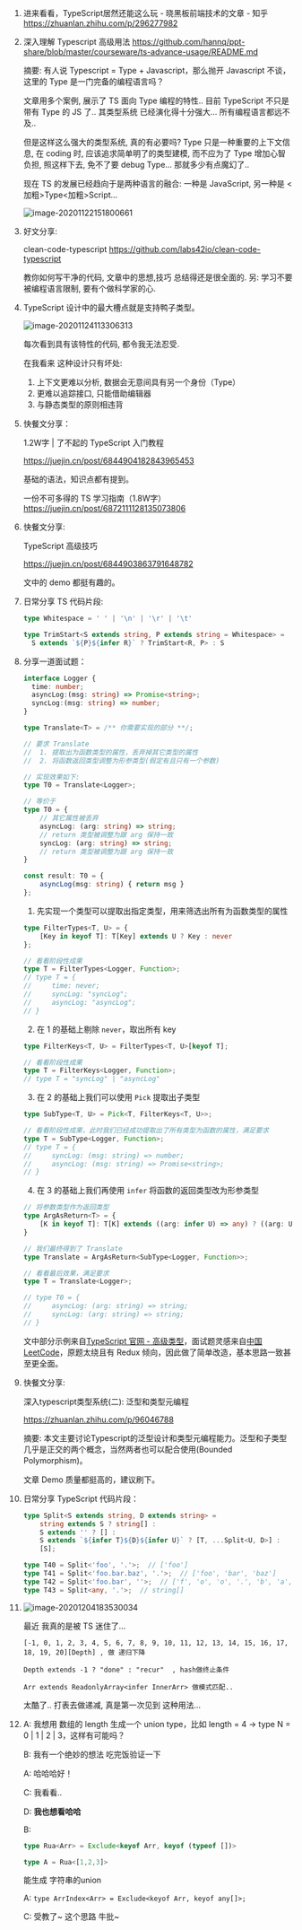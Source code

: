 1. 进来看看，TypeScript居然还能这么玩 - 晓黑板前端技术的文章 - 知乎 https://zhuanlan.zhihu.com/p/296277982

2. 深入理解 Typescript 高级用法
   https://github.com/hannq/ppt-share/blob/master/courseware/ts-advance-usage/README.md

   摘要: 有人说 Typescript = Type + Javascript，那么抛开 Javascript 不谈，这里的 Type 是一门完备的编程语言吗？

   文章用多个案例, 展示了 TS 面向 Type 编程的特性..
   目前 TypeScript 不只是 带有 Type 的 JS 了.. 其类型系统 已经演化得十分强大... 所有编程语言都远不及..

   但是这样这么强大的类型系统, 真的有必要吗? 
   Type 只是一种重要的上下文信息, 在 coding 时, 应该追求简单明了的类型建模, 而不应为了 Type 增加心智负担, 照这样下去, 免不了要 debug Type... 那就多少有点魔幻了..

   现在 TS 的发展已经趋向于是两种语言的融合: 一种是 JavaScript, 另一种是 <加粗>Type<加粗>Script...  

   ![image-20201122151800661](../../Archives/2020/11/docs/image-20201122151800661.png)

3. 好文分享:

   clean-code-typescript
   https://github.com/labs42io/clean-code-typescript

   教你如何写干净的代码, 文章中的思想,技巧 总结得还是很全面的.
   另: 学习不要被编程语言限制, 要有个做科学家的心.
   
4. TypeScript 设计中的最大槽点就是支持鸭子类型。

   ![image-20201124113306313](docs/image-20201124113306313.png)

   每次看到具有该特性的代码, 都令我无法忍受.

   在我看来 这种设计只有坏处:

   1. 上下文更难以分析, 数据会无意间具有另一个身份（Type）
   2. 更难以追踪接口, 只能借助编辑器
   3. 与静态类型的原则相违背

5. 快餐文分享：

   1.2W字 | 了不起的 TypeScript 入门教程

   https://juejin.cn/post/6844904182843965453

   基础的语法，知识点都有提到。

   一份不可多得的 TS 学习指南（1.8W字）
   https://juejin.cn/post/6872111128135073806
   
6. 快餐文分享:

   TypeScript 高级技巧

   https://juejin.cn/post/6844903863791648782

   文中的 demo 都挺有趣的。
   
7. 日常分享 TS 代码片段:

   ```ts
   type Whitespace = ' ' | '\n' | '\r' | '\t'
   
   type TrimStart<S extends string, P extends string = Whitespace> =
     S extends `${P}${infer R}` ? TrimStart<R, P> : S
   ```

8. 分享一道面试题：

   ```ts
   interface Logger {
     time: number;
     asyncLog:(msg: string) => Promise<string>;
     syncLog:(msg: string) => number;
   }
   
   type Translate<T> = /** 你需要实现的部分 **/;
   
   // 要求 Translate
   //  1. 提取出为函数类型的属性，丢弃掉其它类型的属性
   //  2. 将函数返回类型调整为形参类型(假定有且只有一个参数)
   
   // 实现效果如下:
   type T0 = Translate<Logger>;
   
   // 等价于
   type T0 = {
       // 其它属性被丢弃
       asyncLog: (arg: string) => string; 
       // return 类型被调整为跟 arg 保持一致
       syncLog: (arg: string) => string; 
       // return 类型被调整为跟 arg 保持一致
   }
   
   const result: T0 = {
       asyncLog(msg: string) { return msg }
   };
   ```

   1. 先实现一个类型可以提取出指定类型，用来筛选出所有为函数类型的属性

   ```ts
   type FilterTypes<T, U> = {
       [Key in keyof T]: T[Key] extends U ? Key : never
   };
   
   // 看看阶段性成果
   type T = FilterTypes<Logger, Function>;
   // type T = {
   //     time: never;
   //     syncLog: "syncLog";
   //     asyncLog: "asyncLog";
   // }
   ```

   2. 在 1 的基础上剔除 `never`，取出所有 key

   ```ts
   type FilterKeys<T, U> = FilterTypes<T, U>[keyof T];
   
   // 看看阶段性成果
   type T = FilterKeys<Logger, Function>;
   // type T = "syncLog" | "asyncLog"
   ```

   3. 在 2 的基础上我们可以使用 `Pick` 提取出子类型

   ```ts
   type SubType<T, U> = Pick<T, FilterKeys<T, U>>;
   
   // 看看阶段性成果，此时我们已经成功提取出了所有类型为函数的属性，满足要求
   type T = SubType<Logger, Function>;
   // type T = {
   //     syncLog: (msg: string) => number;
   //     asyncLog: (msg: string) => Promise<string>;
   // }
   ```

   4. 在 3 的基础上我们再使用 `infer` 将函数的返回类型改为形参类型

   ```ts
   // 将参数类型作为返回类型
   type ArgAsReturn<T> = {
       [K in keyof T]: T[K] extends ((arg: infer U) => any) ? ((arg: U) => U): never;
   }
   
   // 我们最终得到了 Translate
   type Translate = ArgAsReturn<SubType<Logger, Function>>;
   
   // 看看最后效果，满足要求
   type T = Translate<Logger>;
   
   // type T0 = {
   //     asyncLog: (arg: string) => string;
   //     syncLog: (arg: string) => string;
   // }
   ```

   文中部分示例来自[TypeScript 官网 - 高级类型](https://www.typescriptlang.org/docs/handbook/advanced-types.html)，面试题灵感来自[中国 LeetCode](https://github.com/LeetCode-OpenSource/hire/blob/master/typescript_zh.md?rgh-link-date=2020-04-13T15%3A04%3A56Z)，原题太绕且有 Redux 倾向，因此做了简单改造，基本思路一致甚至更全面。
   
9. 快餐文分享:

   深入typescript类型系统(二): 泛型和类型元编程

   https://zhuanlan.zhihu.com/p/96046788

   摘要: 本文主要讨论Typescript的泛型设计和类型元编程能力。泛型和子类型几乎是正交的两个概念，当然两者也可以配合使用(Bounded Polymorphism)。

   文章 Demo 质量都挺高的，建议刷下。
   
10. 日常分享 TypeScript 代码片段：

    ```ts
    type Split<S extends string, D extends string> =
        string extends S ? string[] :
        S extends '' ? [] :
        S extends `${infer T}${D}${infer U}` ? [T, ...Split<U, D>] :
        [S];
    
    type T40 = Split<'foo', '.'>;  // ['foo']
    type T41 = Split<'foo.bar.baz', '.'>;  // ['foo', 'bar', 'baz']
    type T42 = Split<'foo.bar', ''>;  // ['f', 'o', 'o', '.', 'b', 'a', 'r']
    type T43 = Split<any, '.'>;  // string[]
    ```

11. ![image-20201204183530034](../../Archives/2020/12/docs/image-20201204183530034.png)

    最近 我真的是被 TS 迷住了...

    ```
    [-1, 0, 1, 2, 3, 4, 5, 6, 7, 8, 9, 10, 11, 12, 13, 14, 15, 16, 17, 18, 19, 20][Depth] , 做 递归下降
    
    Depth extends -1 ? "done" : "recur"  , hash做终止条件
    
    Arr extends ReadonlyArray<infer InnerArr> 做模式匹配..
    ```

    太酷了.. 打表去做递减, 真是第一次见到 这种用法...
    
12. A: 我想用 数组的 length 生成一个 union type，比如 length = 4 -> type N = 0 | 1 | 2 | 3，这样有可能吗？

    B: 我有一个绝妙的想法 吃完饭验证一下

    A: 哈哈哈好！

    C: 我看看..

    D: **我也想看哈哈**

    B:

    ```ts
    type Rua<Arr> = Exclude<keyof Arr, keyof (typeof [])>
    
    type A = Rua<[1,2,3]>
    ```

    能生成 字符串的union

    A: `type ArrIndex<Arr> = Exclude<keyof Arr, keyof any[]>;`

    C: 受教了~ 这个思路 牛批~